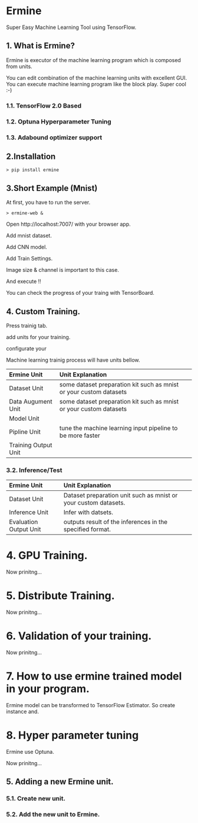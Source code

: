 # Ermine

Super Easy Machine Learning Tool using TensorFlow.

## 1. What is Ermine?

Ermine is executor of the machine learning program which is composed from units.

You can edit combination of the machine learning units with excellent GUI. You can execute machine learning program like the block play. Super cool :-)

### 1.1. TensorFlow 2.0 Based

### 1.2. Optuna Hyperparameter Tuning

### 1.3. Adabound optimizer support


## 2.Installation

```
> pip install ermine

```

## 3.Short Example (Mnist)

At first, you have to run the server.

```
> ermine-web &

```

Open http://localhost:7007/  with your browser app.

Add mnist dataset.

Add CNN model.

Add Train Settings.

Image size & channel is important to this case.

And execute !!

You can check the progress of your traing with TensorBoard.

## 4. Custom Training.

Press trainig tab.

add units for your training.

configurate your 

Machine learning trainig process will have units bellow.

|Ermine Unit|Unit Explanation| |
|:--|:--|:--|
|Dataset Unit|some dataset preparation kit such as mnist or your custom datasets| |
|Data Augument Unit|some dataset preparation kit such as mnist or your custom datasets| |
|Model Unit| | |
|Pipline Unit|tune the machine learning input pipeline to be more faster| |
|Training Output Unit| | |

### 3.2. Inference/Test

|Ermine Unit|Unit Explanation| |
|:--|:--|:--|
|Dataset Unit|Dataset preparation unit such as mnist or your custom datasets.| |
|Inference Unit|Infer with datsets.| |
|Evaluation Output Unit|outputs result of the inferences in the specified format.|


# 4. GPU Training.

Now prinitng...




# 5. Distribute Training.

Now prinitng...

# 6. Validation of your training.

Now prinitng...


# 7. How to use ermine trained model in your program.


Ermine model can be transformed to TensorFlow Estimator. So create instance and.

# 8. Hyper parameter tuning

Ermine use Optuna.

Now prinitng...

## 5. Adding a new Ermine unit.

### 5.1. Create new unit.

### 5.2. Add the new unit to Ermine.






